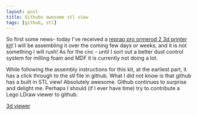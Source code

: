 ```yaml
---
layout: post
title: Githubs awesome stl view
tags: [github, stl]
---
```

So first some news-  today I've received a [reprap pro ormerod 2 3d printer kit](https://reprappro.com/shop/reprap-kits/ormerod-2-kit/)! I will be assembling it over the coming few days or weeks, and it is not something I will rush! As for the cnc - until I sort out a better dust control system for milling foam and MDF it is currently not doing a lot.

While following the assembly instructions for this kit, at the earliest part, it has a click through to the stl file in github. What I did not know is that github has a built in STL view! Absolutely awesome. Github continues to surprise and delight me. Perhaps I should (if I ever have time) try to contribute a Lego LDraw viewer to github.

[3d viewer](https://help.github.com/articles/3d-file-viewer/)

<script src="https://embed.github.com/view/3d/reprappro/Ormerod/blob/master/stl/individual%20parts/y-idler-bracket.stl"></script>
